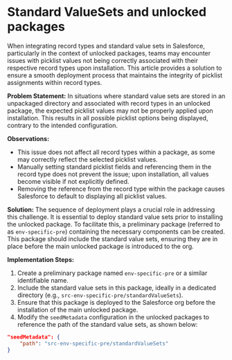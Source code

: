 # Standard ValueSets and unlocked packages

When integrating record types and standard value sets in Salesforce, particularly in the context of unlocked packages, teams may encounter issues with picklist values not being correctly associated with their respective record types upon installation. This article provides a solution to ensure a smooth deployment process that maintains the integrity of picklist assignments within record types.

**Problem Statement:** In situations where standard value sets are stored in an unpackaged directory and associated with record types in an unlocked package, the expected picklist values may not be properly applied upon installation. This results in all possible picklist options being displayed, contrary to the intended configuration.

**Observations:**

* This issue does not affect all record types within a package, as some may correctly reflect the selected picklist values.
* Manually setting standard picklist fields and referencing them in the record type does not prevent the issue; upon installation, all values become visible if not explicitly defined.
* Removing the reference from the record type within the package causes Salesforce to default to displaying all picklist values.

**Solution:** The sequence of deployment plays a crucial role in addressing this challenge. It is essential to deploy standard value sets prior to installing the unlocked package. To facilitate this, a preliminary package (referred to as `env-specific-pre`) containing the necessary components can be created. This package should include the standard value sets, ensuring they are in place before the main unlocked package is introduced to the org.

**Implementation Steps:**

1. Create a preliminary package named `env-specific-pre` or a similar identifiable name.
2. Include the standard value sets in this package, ideally in a dedicated directory (e.g., `src-env-specific-pre/standardValueSets`).
3. Ensure that this package is deployed to the Salesforce org before the installation of the main unlocked package.
4. Modify the `seedMetadata` configuration in the unlocked packages to reference the path of the standard value sets, as shown below:

```json
"seedMetadata": {
    "path": "src-env-specific-pre/standardValueSets"
}
```

